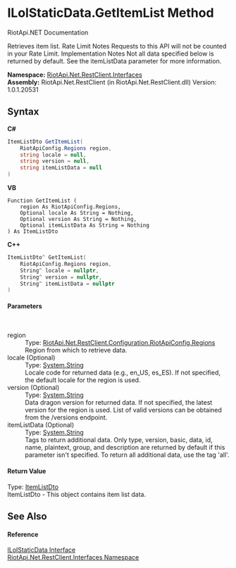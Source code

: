 # ILolStaticData.GetItemList Method 
RiotApi.NET Documentation 

Retrieves item list. Rate Limit Notes Requests to this API will not be counted in your Rate Limit. Implementation Notes Not all data specified below is returned by default. See the itemListData parameter for more information.

**Namespace:**&nbsp;<a href="48cda41f-0d73-abf8-ab33-13ac48004c66">RiotApi.Net.RestClient.Interfaces</a><br />**Assembly:**&nbsp;RiotApi.Net.RestClient (in RiotApi.Net.RestClient.dll) Version: 1.0.1.20531

## Syntax

**C#**<br />
``` C#
ItemListDto GetItemList(
	RiotApiConfig.Regions region,
	string locale = null,
	string version = null,
	string itemListData = null
)
```

**VB**<br />
``` VB
Function GetItemList ( 
	region As RiotApiConfig.Regions,
	Optional locale As String = Nothing,
	Optional version As String = Nothing,
	Optional itemListData As String = Nothing
) As ItemListDto
```

**C++**<br />
``` C++
ItemListDto^ GetItemList(
	RiotApiConfig.Regions region, 
	String^ locale = nullptr, 
	String^ version = nullptr, 
	String^ itemListData = nullptr
)
```


#### Parameters
&nbsp;<dl><dt>region</dt><dd>Type: <a href="4d977124-7072-aed6-d4c3-44de17e37ee2">RiotApi.Net.RestClient.Configuration.RiotApiConfig.Regions</a><br />Region from which to retrieve data.</dd><dt>locale (Optional)</dt><dd>Type: <a href="http://msdn2.microsoft.com/en-us/library/s1wwdcbf" target="_blank">System.String</a><br />Locale code for returned data (e.g., en_US, es_ES). If not specified, the default locale for the region is used.</dd><dt>version (Optional)</dt><dd>Type: <a href="http://msdn2.microsoft.com/en-us/library/s1wwdcbf" target="_blank">System.String</a><br />Data dragon version for returned data. If not specified, the latest version for the region is used. List of valid versions can be obtained from the /versions endpoint.</dd><dt>itemListData (Optional)</dt><dd>Type: <a href="http://msdn2.microsoft.com/en-us/library/s1wwdcbf" target="_blank">System.String</a><br />Tags to return additional data. Only type, version, basic, data, id, name, plaintext, group, and description are returned by default if this parameter isn't specified. To return all additional data, use the tag 'all'.</dd></dl>

#### Return Value
Type: <a href="b0c356b4-05ff-d60e-621f-f2254cc8ca6a">ItemListDto</a><br />ItemListDto - This object contains item list data.

## See Also


#### Reference
<a href="aa83650f-f275-e38f-8f62-14b2064f0eac">ILolStaticData Interface</a><br /><a href="48cda41f-0d73-abf8-ab33-13ac48004c66">RiotApi.Net.RestClient.Interfaces Namespace</a><br />